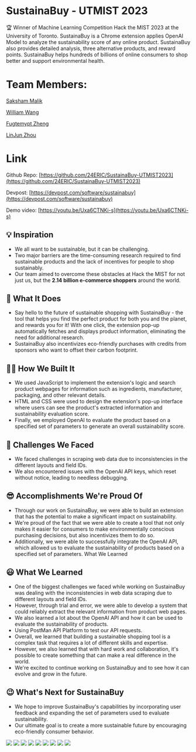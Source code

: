 # SustainaBuy - UTMIST 2023

🏆 Winner of Machine Learning Competition Hack the MIST 2023 at the University of Toronto. SustainaBuy is a Chrome extension applies OpenAI Model to analyze the sustainability score of any online product. SustainaBuy also provides detailed analysis, three alternative products, and reward points. SustainaBuy helps hundreds of billions of online consumers to shop better and support environmental health.

# Team Members:

[Saksham Malik](https://devpost.com/Saksham11111010001)

[William Wang](https://devpost.com/WilliamUW)

[Fugtemypt Zheng](https://devpost.com/Fugtemypt)

[LinJun Zhou](https://devpost.com/linjun-zhou)

# Link

Github Repo: [https://github.com/24ERIC/SustainaBuy-UTMIST2023](https://github.com/24ERIC/SustainaBuy-UTMIST2023)

Devpost: [https://devpost.com/software/sustainabuy](https://devpost.com/software/sustainabuy)

Demo video: [https://youtu.be/Uxa6CTNKi-s](https://youtu.be/Uxa6CTNKi-s)

## 💡 Inspiration

- We all want to be sustainable, but it can be challenging.
- Two major barriers are the time-consuming research required to find
sustainable products and the lack of incentives for people to shop
sustainably.
- Our team aimed to overcome these obstacles at Hack the MIST for not just us, but the **2.14 billion e-commerce shoppers** around the world.

## 🤖 What It Does

- Say hello to the future of sustainable shopping with SustainaBuy -
the tool that helps you find the perfect product for both you and the
planet, and rewards you for it! With one click, the extension pop-up
automatically fetches and displays product information, eliminating the
need for additional research.
- SustainaBuy also incentivizes eco-friendly purchases with credits from sponsors who want to offset their carbon footprint.

## 👨‍💻 How We Built It

- We used JavaScript to implement the extension's logic and search
product webpages for information such as ingredients, manufacturer,
packaging, and other relevant details.
- HTML and CSS were used to design the extension's pop-up interface
where users can see the product's extracted information and
sustainability evaluation score.
- Finally, we employed OpenAI to evaluate the product based on a
specified set of parameters to generate an overall sustainability score.

## 🤯 Challenges We Faced

- We faced challenges in scraping web data due to inconsistencies in the different layouts and field IDs.
- We also encountered issues with the OpenAI API keys, which reset without notice, leading to needless debugging.

## 😎 Accomplishments We're Proud Of

- Through our work on SustainaBuy, we were able to build an extension
that has the potential to make a significant impact on sustainability.
- We're proud of the fact that we were able to create a tool that not
only makes it easier for consumers to make environmentally conscious
purchasing decisions, but also incentivizes them to do so.
- Additionally, we were able to successfully integrate the OpenAI API, which allowed us to evaluate the sustainability of products based on a
specified set of parameters.
What We Learned

## 😃 What We Learned

- One of the biggest challenges we faced while working on SustainaBuy
was dealing with the inconsistencies in web data scraping due to
different layouts and field IDs.
- However, through trial and error, we were able to develop a system
that could reliably extract the relevant information from product web
pages.
- We also learned a lot about the OpenAI API and how it can be used to evaluate the sustainability of products.
- Using PostMan API Platform to test our API requests.
- Overall, we learned that building a sustainable shopping tool is a complex task that requires a lot of different skills and expertise.
- However, we also learned that with hard work and collaboration,
it's possible to create something that can make a real difference in the world.
- We're excited to continue working on SustainaBuy and to see how it can evolve and grow in the future.

## 😉 What's Next for SustainaBuy

- We hope to improve SustainaBuy's capabilities by incorporating user
feedback and expanding the set of parameters used to evaluate
sustainability.
- Our ultimate goal is to create a more sustainable future by encouraging eco-friendly consumer behavior.


![](./Documentation/1.JPG)
![](./Documentation/2.JPG)
![](./Documentation/3.JPG)
![](./Documentation/4.HEIC)
![](./Documentation/5.png)
![](./Documentation/6.png)
![](./Documentation/7.png)
![](./Documentation/8.png)
![](./Documentation/9.png)
